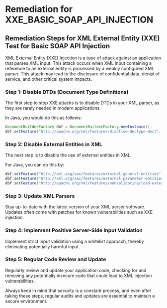 # Remediation for XXE_BASIC_SOAP_API_INJECTION

## Remediation Steps for XML External Entity (XXE) Test for Basic SOAP API Injection

XML External Entity (XXE) Injection is a type of attack against an application that parses XML input. This attack occurs when XML input containing a reference to an external entity is processed by a weakly configured XML parser. This attack may lead to the disclosure of confidential data, denial of service, and other critical system impacts.

### Step 1: Disable DTDs (Document Type Definitions)

The first step to stop XXE attacks is to disable DTDs in your XML parser, as they are rarely needed in modern applications.

In Java, you would do this as follows:

```java
DocumentBuilderFactory dbf = DocumentBuilderFactory.newInstance();
dbf.setFeature("http://apache.org/xml/features/disallow-doctype-decl", true);
```

### Step 2: Disable External Entities in XML 

The next step is to disable the use of external entities in XML. 

For Java, you can do this by:

```java
dbf.setFeature("http://xml.org/sax/features/external-general-entities", false);
dbf.setFeature("http://xml.org/sax/features/external-parameter-entities", false);
dbf.setFeature("http://apache.org/xml/features/nonvalidating/load-external-dtd", false);
```

### Step 3: Update XML Parsers

Stay up-to-date with the latest version of your XML parser software. Updates often come with patches for known vulnerabilities such as XXE injection.

### Step 4: Implement Positive Server-Side Input Validation

Implement strict input validation using a whitelist approach, thereby eliminating potentially harmful input.

### Step 5: Regular Code Review and Update

Regularly review and update your application code, checking for and removing any potentially insecure code that could lead to XML injection vulnerabilities.
        
Always keep in mind that security is a constant process, and even after taking these steps, regular audits and updates are essential to maintain a secure environment.
